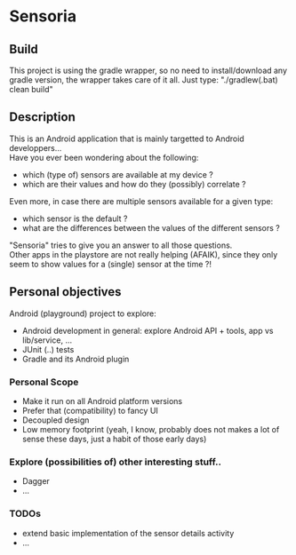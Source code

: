 Sensoria
========

## Build
This project is using the gradle wrapper, so no need to install/download any gradle version, the wrapper takes care of it all.
Just type: "./gradlew(.bat) clean build"

## Description
This is an Android application that is mainly targetted to Android developpers...  
Have you ever been wondering about the following:
- which (type of) sensors are available at my device ?
- which are their values and how do they (possibly) correlate ?

Even more, in case there are multiple sensors available for a given type:
- which sensor is the default ?
- what are the differences between the values of the different sensors ?

"Sensoria" tries to give you an answer to all those questions.  
Other apps in the playstore are not really helping (AFAIK), since they only seem to show values for a (single) sensor at the time ?!

## Personal objectives
Android (playground) project to explore:
- Android development in general: explore Android API + tools, app vs lib/service, ...
- JUnit (..) tests
- Gradle and its Android plugin

### Personal Scope
- Make it run on all Android platform versions
- Prefer that (compatibility) to fancy UI
- Decoupled design
- Low memory footprint (yeah, I know, probably does not makes a lot of sense these days, just a habit of those early days)

### Explore (possibilities of) other interesting stuff..
- Dagger
- ...

### TODOs
- extend basic implementation of the sensor details activity
- ...
